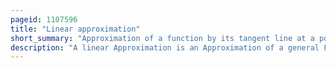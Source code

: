 ```yaml
---
pageid: 1107596
title: "Linear approximation"
short_summary: "Approximation of a function by its tangent line at a point"
description: "A linear Approximation is an Approximation of a general Function used by a linear Function in Mathematics. They are widely used in the Method of finite Differences to create first Order Methods for solving or approximating Solutions to Equations."
---
```


